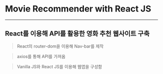 # Movie Recommender with React JS

---

## React를 이용해 API를 활용한 영화 추천 웹사이트 구축

> React의 router-dom을 이용해 Nav-bar를 제작

> axios를 통해 API를 가져옴

> Vanilla JS와 React JS를 이용해 웹앱을 구성함


